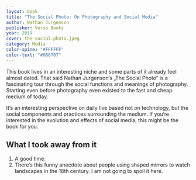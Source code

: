 ```yaml
---
layout: book 
title: "The Social Photo: On Photography and Social Media"
author: Nathan Jurgenson
publisher: Verso Books
year: 2019
cover: the-social.photo.jpeg
category: Media
color-spine: "#FFFFFF"
color-text: "#080707"
---
```

This book lives in an interesting niche and some parts of it already feel almost dated. That said Nathan Jurgenson‘s „The Social Photo“ is a fascinating tour through the social functions and meanings of photography. Starting even before photography even existed to the fast and cheap medium of today.

It‘s an interesting perspective on daily live based not on technology, but the social components and practices surrounding the medium. If you‘re interested in the evolution and effects of social media, this might be the book for you.

## What I took away from it

1. A good time.
2. There‘s this funny anecdote about people using shaped mirrors to watch landscapes in the 18th century. I am not going to spoil it here.